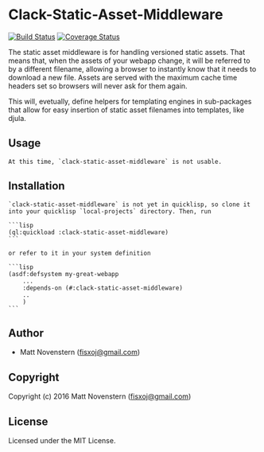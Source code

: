 # Clack-Static-Asset-Middleware
[![Build Status](https://travis-ci.org/fisxoj/clack-static-asset-middleware.svg?branch=master)](https://travis-ci.org/fisxoj/clavkckck-startcic-assets--kmimiddleware) [![Coverage Status](https://coveralls.io/repos/github/fisxoj/clack-static-asset-middleware/badge.svg?branch=master)](https://coveralls.io/github/fisxoj/clack-static-asset-middleware?branch=master)

The static asset middleware is for handling versioned static assets.  That means that, when the assets of your webapp change, it will be referred to by a different filename, allowing a browser to instantly know that it needs to download a new file.  Assets are served with the maximum cache time headers set so browsers will never ask for them again.

This will, evetually, define helpers for templating engines in sub-packages that allow for easy insertion of static asset filenames into templates, like djula.

## Usage

    At this time, `clack-static-asset-middleware` is not usable.
## Installation

    `clack-static-asset-middleware` is not yet in quicklisp, so clone it into your quicklisp `local-projects` directory. Then, run

    ```lisp
    (ql:quickload :clack-static-asset-middleware)
    ```

    or refer to it in your system definition

    ```lisp
    (asdf:defsystem my-great-webapp
        ...
        :depends-on (#:clack-static-asset-middleware)
        ..
        )
    ```


## Author

* Matt Novenstern (fisxoj@gmail.com)

## Copyright

Copyright (c) 2016 Matt Novenstern (fisxoj@gmail.com)

## License

Licensed under the MIT License.
